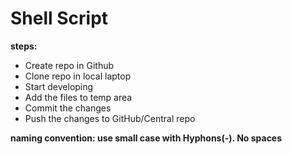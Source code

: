 # Shell Script

**steps:**
* Create repo in Github
* Clone repo in local laptop
* Start developing
* Add the files to temp area
* Commit the changes
* Push the changes to GitHub/Central repo

**naming convention: use small case with Hyphons(-). No spaces**
